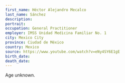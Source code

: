 ```yaml
---
first_name: Héctor Alejandro Mecalco
last_name: Sánchez
description: 
portrait: 
occupation: General Practitioner
employer: IMSS Unidad Medicina Familiar No. 1
city: Mexico City
province: Ciudad de México
country: Mexico
source: https://www.youtube.com/watch?v=eNy4SY6E1gE
birth_date: 
death_date: 
---
```


Age unknown.
